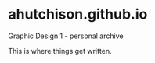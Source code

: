 ahutchison.github.io
====================

Graphic Design 1 - personal archive

This is where things get written.